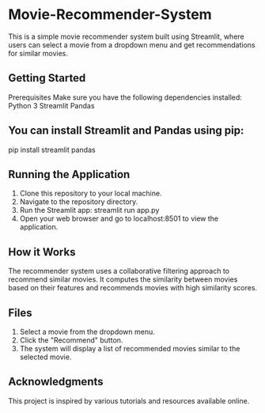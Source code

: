 # Movie-Recommender-System
This is a simple movie recommender system built using Streamlit, where users can select a movie from a dropdown menu and get recommendations for similar movies.
## Getting Started
Prerequisites
Make sure you have the following dependencies installed:
Python 3
Streamlit
Pandas
## You can install Streamlit and Pandas using pip:
pip install streamlit pandas

## Running the Application
1. Clone this repository to your local machine.
2. Navigate to the repository directory.
3. Run the Streamlit app:
streamlit run app.py
4. Open your web browser and go to localhost:8501 to view the application.

## How it Works
The recommender system uses a collaborative filtering approach to recommend similar movies. It computes the similarity between movies based on their features and recommends movies with high similarity scores.

## Files
1. Select a movie from the dropdown menu.
2. Click the "Recommend" button.
3. The system will display a list of recommended movies similar to the selected movie.

## Acknowledgments
This project is inspired by various tutorials and resources available online.



